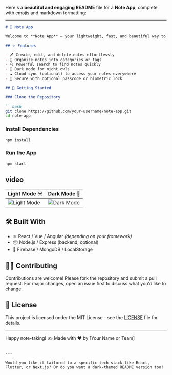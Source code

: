 Here's a **beautiful and engaging README** file for a **Note App**, complete with emojis and markdown formatting:

---

````markdown
# 📝 Note App

Welcome to **Note App** — your lightweight, fast, and beautiful way to capture thoughts, ideas, tasks, and everything in between!

## ✨ Features

- 🖊️ Create, edit, and delete notes effortlessly  
- 📁 Organize notes into categories or tags  
- 🔍 Powerful search to find notes quickly  
- 🌙 Dark mode for night owls  
- ☁️ Cloud sync (optional) to access your notes everywhere  
- 🔐 Secure with optional passcode or biometric lock

## 🚀 Getting Started

### Clone the Repository

```bash
git clone https://github.com/your-username/note-app.git
cd note-app
````

### Install Dependencies

```bash
npm install
```

### Run the App

```bash
npm start
```

## video








| Light Mode ☀️                        | Dark Mode 🌙                       |
| ------------------------------------ | ---------------------------------- |
| ![Light Mode](screenshots/light.png) | ![Dark Mode](screenshots/dark.png) |

## 🛠️ Built With

* ⚛️ React / Vue / Angular *(depending on your framework)*
* 📦 Node.js / Express (backend, optional)
* 💾 Firebase / MongoDB / LocalStorage

## 🧑‍💻 Contributing

Contributions are welcome!
Please fork the repository and submit a pull request. For major changes, open an issue first to discuss what you'd like to change.

## 📃 License

This project is licensed under the MIT License - see the [LICENSE](LICENSE) file for details.

---

Happy note-taking! ✍️
Made with ❤️ by \[Your Name or Team]

```

---

Would you like it tailored to a specific tech stack like React, Flutter, or Next.js? Or do you want a dark-themed README version too?
```
